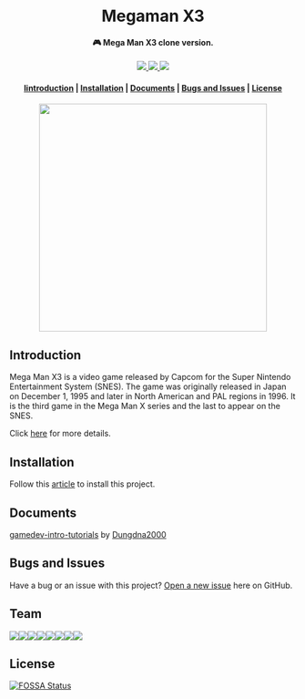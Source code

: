 <h1 align="center">
  <br>Megaman X3<br>
</h1>

<h4 align="center">
  🎮 Mega Man X3 clone version.
</h4>

<p align="center">
  <a href="#">
    <img src="https://travis-ci.org/cuongw/dotfiles.svg?branch=master"/>
  </a>
  
  <a href="https://github.com/tvc12/Mega-Man-X3/blob/master/LICENSE">
    <img src="https://img.shields.io/github/license/tvc12/Mega-Man-X3.svg"/>
  </a>
<a href="https://app.fossa.io/projects/git%2Bgithub.com%2Fuiters%2FMega-Man-X3?ref=badge_shield" alt="FOSSA Status"><img src="https://app.fossa.io/api/projects/git%2Bgithub.com%2Fuiters%2FMega-Man-X3.svg?type=shield"/></a>
</p>

<div align="center">
  <h4>
    <a href="#introduction">Iintroduction</a> |
    <a href="#installation">Installation</a> |
    <a href="#documents">Documents</a> |
    <a href="#bugs-and-issues">Bugs and Issues</a> |
    <a href="#license">License</a>
  </h4>
</div>

<p align="center">
<img src="https://user-images.githubusercontent.com/34389409/49020554-4eeef500-f1c3-11e8-823a-9fe46a35faf2.jpg" width="400"/>
</p>


## Introduction

Mega Man X3 is a video game released by Capcom for the Super Nintendo Entertainment System (SNES). The game was originally released in Japan on December 1, 1995 and later in North American and PAL regions in 1996. It is the third game in the Mega Man X series and the last to appear on the SNES.

Click [here](https://en.wikipedia.org/wiki/Mega_Man_X3) for more details.

## Installation

Follow this [article](https://www.wikihow.com/Compile-CPP-File-to-EXE) to install this project.

## Documents

[gamedev-intro-tutorials](https://github.com/Dungdna2000/gamedev-intro-tutorials) by [Dungdna2000](https://github.com/Dungdna2000)

## Bugs and Issues

Have a bug or an issue with this project? [Open a new issue](https://github.com/tvc12/Mega-Man-X3/issues) here on GitHub.

## Team

[![](https://sourcerer.io/fame/tvc12/tvc12/Mega-Man-X3/images/0)](https://sourcerer.io/fame/tvc12/tvc12/Mega-Man-X3/links/0)[![](https://sourcerer.io/fame/tvc12/tvc12/Mega-Man-X3/images/1)](https://sourcerer.io/fame/tvc12/tvc12/Mega-Man-X3/links/1)[![](https://sourcerer.io/fame/tvc12/tvc12/Mega-Man-X3/images/2)](https://sourcerer.io/fame/tvc12/tvc12/Mega-Man-X3/links/2)[![](https://sourcerer.io/fame/tvc12/tvc12/Mega-Man-X3/images/3)](https://sourcerer.io/fame/tvc12/tvc12/Mega-Man-X3/links/3)[![](https://sourcerer.io/fame/tvc12/tvc12/Mega-Man-X3/images/4)](https://sourcerer.io/fame/tvc12/tvc12/Mega-Man-X3/links/4)[![](https://sourcerer.io/fame/tvc12/tvc12/Mega-Man-X3/images/5)](https://sourcerer.io/fame/tvc12/tvc12/Mega-Man-X3/links/5)[![](https://sourcerer.io/fame/tvc12/tvc12/Mega-Man-X3/images/6)](https://sourcerer.io/fame/tvc12/tvc12/Mega-Man-X3/links/6)[![](https://sourcerer.io/fame/tvc12/tvc12/Mega-Man-X3/images/7)](https://sourcerer.io/fame/tvc12/tvc12/Mega-Man-X3/links/7)

## License

[![FOSSA Status](https://app.fossa.io/api/projects/git%2Bgithub.com%2Fuiters%2FMega-Man-X3.svg?type=large)](https://app.fossa.io/projects/git%2Bgithub.com%2Fuiters%2FMega-Man-X3?ref=badge_large)
